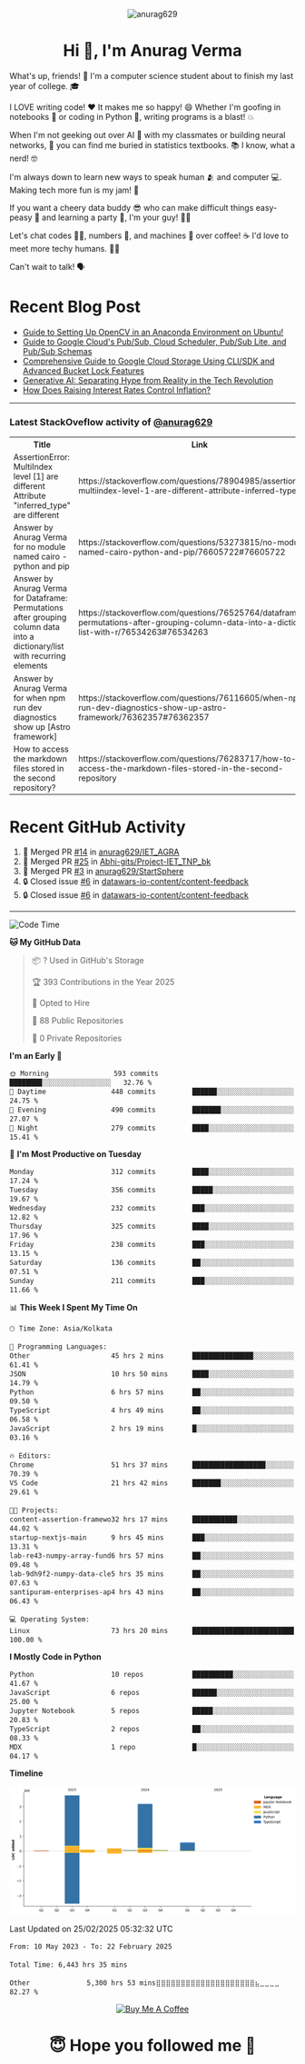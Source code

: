 

<p align="center"> <img src="https://komarev.com/ghpvc/?username=anurag629&label=Profile%20views&color=0e75b6&style=flat" alt="anurag629" /> </p>

<h1 align="center">Hi 👋, I'm Anurag Verma</h1>

What's up, friends! 👋 I'm a computer science student about to finish my last year of college. 🎓

I LOVE writing code! ❤️ It makes me so happy! 😄 Whether I'm goofing in notebooks 📓 or coding in Python 🐍, writing programs is a blast! 💥

When I'm not geeking out over AI 🤖 with my classmates or building neural networks, 🧠 you can find me buried in statistics textbooks. 📚 I know, what a nerd! 🤓

I'm always down to learn new ways to speak human 🫂 and computer 💻. Making tech more fun is my jam! 🍇

If you want a cheery data buddy 😎 who can make difficult things easy-peasy 🥝 and learning a party 🎉, I'm your guy! 🙋‍♂️

Let's chat codes 👨‍💻, numbers 🧮, and machines 🤖 over coffee! ☕ I'd love to meet more techy humans. 💁‍♂️

Can't wait to talk! 🗣️

# Recent Blog Post

<!-- BLOG-POST-LIST:START -->
- [Guide to Setting Up OpenCV in an Anaconda Environment on Ubuntu!](https://codercops.tech/blog/computer-vision-bootcamp/Guide-to-Setting-Up-OpenCV-in-an-Anaconda-Environment-on-Ubuntu!)
- [Guide to Google Cloud&#39;s Pub/Sub, Cloud Scheduler, Pub/Sub Lite, and Pub/Sub Schemas](https://codercops.tech/blog/google-cloud/Google-Clouds-Pub-Sub-Cloud-Scheduler-Pub-Sub-Lite-and-Pub-Sub-Schemas)
- [Comprehensive Guide to Google Cloud Storage Using CLI/SDK and Advanced Bucket Lock Features](https://codercops.tech/blog/google-cloud/Google-Cloud-Storage-Using-CLI-SDK-and-Advanced-Bucket-Lock-Features)
- [Generative AI: Separating Hype from Reality in the Tech Revolution](https://codercops.tech/blog/tech-latest-updates/generative-ai-seperating-hype-from-reality-in-the-tech-revolution)
- [How Does Raising Interest Rates Control Inflation?](https://codercops.tech/blog/startup-unicorn/how-does-raising-interest-rates-control-inflation)
<!-- BLOG-POST-LIST:END -->

---

### Latest StackOveflow activity of [@anurag629](https://github.com/anurag629)
<table>
  <tr><th>Title</th><th>Link</th></tr>
  <!-- STACKOVERFLOW:START --><tr><td>AssertionError: MultiIndex level [1] are different Attribute &quot;inferred_type&quot; are different</td><td>https://stackoverflow.com/questions/78904985/assertionerror-multiindex-level-1-are-different-attribute-inferred-type-are</td></tr><tr><td>Answer by Anurag Verma for no module named cairo - python and pip</td><td>https://stackoverflow.com/questions/53273815/no-module-named-cairo-python-and-pip/76605722#76605722</td></tr><tr><td>Answer by Anurag Verma for Dataframe: Permutations after grouping column data into a dictionary/list with recurring elements</td><td>https://stackoverflow.com/questions/76525764/dataframe-permutations-after-grouping-column-data-into-a-dictionary-list-with-r/76534263#76534263</td></tr><tr><td>Answer by Anurag Verma for when npm run dev diagnostics show up [Astro framework]</td><td>https://stackoverflow.com/questions/76116605/when-npm-run-dev-diagnostics-show-up-astro-framework/76362357#76362357</td></tr><tr><td>How to access the markdown files stored in the second repository?</td><td>https://stackoverflow.com/questions/76283717/how-to-access-the-markdown-files-stored-in-the-second-repository</td></tr><!-- STACKOVERFLOW:END -->
</table>

# Recent GitHub Activity
<!--START_SECTION:activity-->
1. 🎉 Merged PR [#14](https://github.com/anurag629/IET_AGRA/pull/14) in [anurag629/IET_AGRA](https://github.com/anurag629/IET_AGRA)
2. 🎉 Merged PR [#25](https://github.com/Abhi-gits/Project-IET_TNP_bk/pull/25) in [Abhi-gits/Project-IET_TNP_bk](https://github.com/Abhi-gits/Project-IET_TNP_bk)
3. 🎉 Merged PR [#3](https://github.com/anurag629/StartSphere/pull/3) in [anurag629/StartSphere](https://github.com/anurag629/StartSphere)
4. 🔒 Closed issue [#6](https://github.com/datawars-io-content/content-feedback/issues/6) in [datawars-io-content/content-feedback](https://github.com/datawars-io-content/content-feedback)
5. 🔒 Closed issue [#6](https://github.com/datawars-io-content/content-feedback/issues/6) in [datawars-io-content/content-feedback](https://github.com/datawars-io-content/content-feedback)
<!--END_SECTION:activity-->

---

<!--START_SECTION:waka-->
![Code Time](http://img.shields.io/badge/Code%20Time-6%2C452%20hrs%2025%20mins-blue)

**🐱 My GitHub Data** 

> 📦 ? Used in GitHub's Storage 
 > 
> 🏆 393 Contributions in the Year 2025
 > 
> 💼 Opted to Hire
 > 
> 📜 88 Public Repositories 
 > 
> 🔑 0 Private Repositories 
 > 
**I'm an Early 🐤** 

```text
🌞 Morning                593 commits         ████████░░░░░░░░░░░░░░░░░   32.76 % 
🌆 Daytime                448 commits         ██████░░░░░░░░░░░░░░░░░░░   24.75 % 
🌃 Evening                490 commits         ███████░░░░░░░░░░░░░░░░░░   27.07 % 
🌙 Night                  279 commits         ████░░░░░░░░░░░░░░░░░░░░░   15.41 % 
```
📅 **I'm Most Productive on Tuesday** 

```text
Monday                   312 commits         ████░░░░░░░░░░░░░░░░░░░░░   17.24 % 
Tuesday                  356 commits         █████░░░░░░░░░░░░░░░░░░░░   19.67 % 
Wednesday                232 commits         ███░░░░░░░░░░░░░░░░░░░░░░   12.82 % 
Thursday                 325 commits         ████░░░░░░░░░░░░░░░░░░░░░   17.96 % 
Friday                   238 commits         ███░░░░░░░░░░░░░░░░░░░░░░   13.15 % 
Saturday                 136 commits         ██░░░░░░░░░░░░░░░░░░░░░░░   07.51 % 
Sunday                   211 commits         ███░░░░░░░░░░░░░░░░░░░░░░   11.66 % 
```


📊 **This Week I Spent My Time On** 

```text
🕑︎ Time Zone: Asia/Kolkata

💬 Programming Languages: 
Other                    45 hrs 2 mins       ███████████████░░░░░░░░░░   61.41 % 
JSON                     10 hrs 50 mins      ████░░░░░░░░░░░░░░░░░░░░░   14.79 % 
Python                   6 hrs 57 mins       ██░░░░░░░░░░░░░░░░░░░░░░░   09.50 % 
TypeScript               4 hrs 49 mins       ██░░░░░░░░░░░░░░░░░░░░░░░   06.58 % 
JavaScript               2 hrs 19 mins       █░░░░░░░░░░░░░░░░░░░░░░░░   03.16 % 

🔥 Editors: 
Chrome                   51 hrs 37 mins      ██████████████████░░░░░░░   70.39 % 
VS Code                  21 hrs 42 mins      ███████░░░░░░░░░░░░░░░░░░   29.61 % 

🐱‍💻 Projects: 
content-assertion-framewo32 hrs 17 mins      ███████████░░░░░░░░░░░░░░   44.02 % 
startup-nextjs-main      9 hrs 45 mins       ███░░░░░░░░░░░░░░░░░░░░░░   13.31 % 
lab-re43-numpy-array-fund6 hrs 57 mins       ██░░░░░░░░░░░░░░░░░░░░░░░   09.48 % 
lab-9dh9f2-numpy-data-cle5 hrs 35 mins       ██░░░░░░░░░░░░░░░░░░░░░░░   07.63 % 
santipuram-enterprises-ap4 hrs 43 mins       ██░░░░░░░░░░░░░░░░░░░░░░░   06.43 % 

💻 Operating System: 
Linux                    73 hrs 20 mins      █████████████████████████   100.00 % 
```

**I Mostly Code in Python** 

```text
Python                   10 repos            ██████████░░░░░░░░░░░░░░░   41.67 % 
JavaScript               6 repos             ██████░░░░░░░░░░░░░░░░░░░   25.00 % 
Jupyter Notebook         5 repos             █████░░░░░░░░░░░░░░░░░░░░   20.83 % 
TypeScript               2 repos             ██░░░░░░░░░░░░░░░░░░░░░░░   08.33 % 
MDX                      1 repo              █░░░░░░░░░░░░░░░░░░░░░░░░   04.17 % 
```



**Timeline**

![Lines of Code chart](https://raw.githubusercontent.com/anurag629/anurag629/main/assets/bar_graph.png)


 Last Updated on 25/02/2025 05:32:32 UTC
<!--END_SECTION:waka-->

<!--START_SECTION:waka-simple-->

```text
From: 10 May 2023 - To: 22 February 2025

Total Time: 6,443 hrs 35 mins

Other              5,300 hrs 53 mins⣿⣿⣿⣿⣿⣿⣿⣿⣿⣿⣿⣿⣿⣿⣿⣿⣿⣿⣿⣿⣦⣀⣀⣀⣀   82.27 %
```

<!--END_SECTION:waka-simple-->

<p align="center"> 
<a href="https://www.buymeacoffee.com/anurag629" target="_blank"><img src="https://cdn.buymeacoffee.com/buttons/default-orange.png" alt="Buy Me A Coffee" height="60" width="250"></a>
</p>


<h1 align="center"> 😇 Hope you followed me 🥰  </h1>
